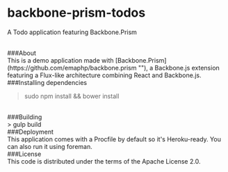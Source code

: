 # backbone-prism-todos
A Todo application featuring Backbone.Prism

<br/>
###About

<br/>
This is a demo application made with [Backbone.Prism](https://github.com/emaphp/backbone.prism ""), a Backbone.js extension featuring a Flux-like architecture combining React and Backbone.js.

<br/>
###Installing dependencies

<br/>

> sudo npm install && bower install

<br/>
###Building

<br/>
> gulp build

<br/>
###Deployment

<br/>
This application comes with a Procfile by default so it's Heroku-ready. You can also run it using foreman.

<br/>
###License

<br/>
This code is distributed under the terms of the Apache License 2.0.